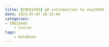 ```yaml
---
title: [CMU15445] p0 introduction to cmu15445
date: 2023-07-07 10:15:44
categories:
- CMU15445
    - Course
tags:
    - Database
---
```

